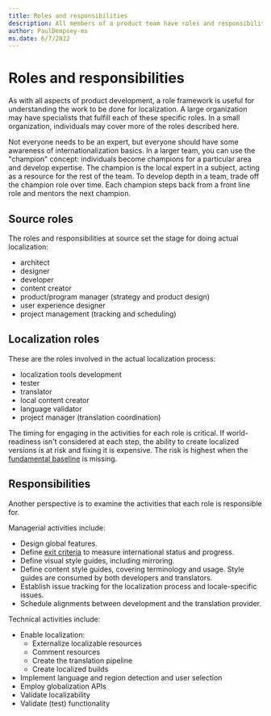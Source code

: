 ```yaml
---
title: Roles and responsibilities
description: All members of a product team have roles and responsibilities with respect to globalization and localization. This article describes a role framework to help understand the work to be done.
author: PaulDempsey-ms
ms.date: 6/7/2022
---
```


# Roles and responsibilities

As with all aspects of product development, a role framework is useful for understanding the work to be done for localization.
A large organization may have specialists that fulfill each of these specific roles.
In a small organization, individuals may cover more of the roles described here.

Not everyone needs to be an expert, but everyone should have some awareness of internationalization basics.
In a larger team, you can use the "champion" concept: individuals become champions for a particular area and develop expertise.
The champion is the local expert in a subject, acting as a resource for the rest of the team.
To develop depth in a team, trade off the champion role over time.
Each champion steps back from a front line role and mentors the next champion.

## Source roles

The roles and responsibilities at source set the stage for doing actual localization:

* architect
* designer
* developer
* content creator
* product/program manager (strategy and product design)
* user experience designer
* project management (tracking and scheduling)

## Localization roles

These are the roles involved in the actual localization process:

* localization tools development
* tester
* translator
* local content creator
* language validator
* project manager (translation coordination)

The timing for engaging in the activities for each role is critical.
If world-readiness isn't considered at each step, the ability to create localized versions is at risk and fixing it is expensive.
The risk is highest when the [fundamental baseline](index.md#baseline) is missing.

## Responsibilities

Another perspective is to examine the activities that each role is responsible for.

Managerial activities include:

* Design global features.
* Define [exit criteria](exit-criteria.md) to measure international status and progress.
* Define visual style guides, including mirroring.
* Define content style guides, covering terminology and usage. Style guides are consumed by both developers and translators.
* Establish issue tracking for the localization process and locale-specific issues.
* Schedule alignments between development and the translation provider.

Technical activities include:

* Enable localization:
  * Externalize localizable resources
  * Comment resources
  * Create the translation pipeline
  * Create localized builds
* Implement language and region detection and user selection
* Employ globalization APIs
* Validate localizability
* Validate (test) functionality
